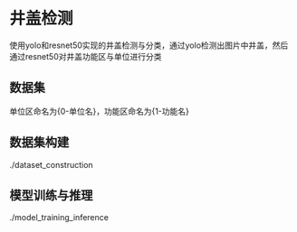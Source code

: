 # 井盖检测
使用yolo和resnet50实现的井盖检测与分类，通过yolo检测出图片中井盖，然后通过resnet50对井盖功能区与单位进行分类
## 数据集
单位区命名为{0-单位名}，功能区命名为{1-功能名}
## 数据集构建
./dataset_construction
## 模型训练与推理
./model_training_inference